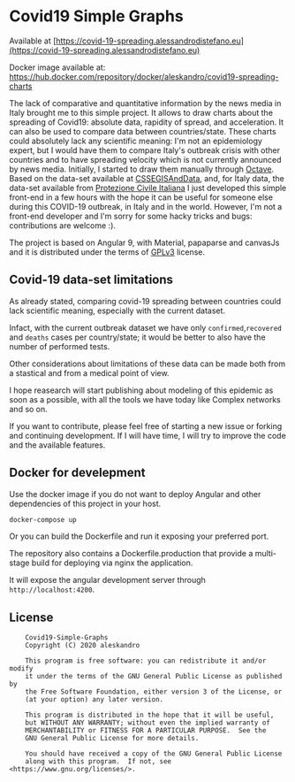 # Covid19 Simple Graphs

Available at [https://covid-19-spreading.alessandrodistefano.eu](https://covid-19-spreading.alessandrodistefano.eu)

Docker image available at: https://hub.docker.com/repository/docker/aleskandro/covid19-spreading-charts

The lack of comparative and quantitative information by the news media in Italy brought 
me to this simple project.
It allows to draw charts about the spreading of Covid19: 
absolute data, rapidity of spread, and acceleration.
It can also be used to compare data between countries/state.
These charts could absolutely lack any scientific meaning: 
I'm not an epidemiology expert, but I would have them to compare Italy's outbreak crisis
with other countries 
and to have spreading velocity which is not currently announced by news media.
Initially, I started to draw them manually through 
[Octave](https://www.gnu.org/software/octave/).
Based on the data-set available at
[CSSEGISAndData](https://github.com/CSSEGISandData/COVID-19), and, for Italy data, the data-set available from 
                    [Protezione Civile Italiana](https://github.com/pcm-dpc/COVID-19)
I just developed this simple front-end in a few hours with the hope it 
can be useful for someone else during this COVID-19 outbreak, in Italy and in the world.
However, I'm not a front-end developer and I'm sorry for some hacky 
tricks and bugs: contributions are welcome :).


The project is based on Angular 9, with Material, papaparse and canvasJs 
and it is distributed under the terms of 
[GPLv3](https://github.com/aleskandro/covid19-charts-spreading-rapidity/blob/master/LICENSE) license.

## Covid-19 data-set limitations

As already stated, comparing covid-19 spreading between countries could lack
scientific meaning, especially with the current dataset.

Infact, with the current outbreak dataset we have only `confirmed`,`recovered` and `deaths` cases per country/state;
it would be better to also have the number of performed tests. 

Other considerations about limitations of these data can be made both from a stastical 
and from a medical point of view.

I hope reasearch will start publishing about modeling of this epidemic as soon as a possible,
with all the tools we have today like Complex networks and so on.

If you want to contribute, please feel free of starting a new issue or forking and continuing development. 
If I will have time, I will try to improve the code and the available features.

## Docker for develepment

Use the docker image if you do not want to deploy Angular and other dependencies of this project in your host.

```bash
docker-compose up
```

Or you can build the Dockerfile and run it exposing your preferred port.

The repository also contains a Dockerfile.production that provide a multi-stage build for deploying via nginx the application.

It will expose the angular development server through `http://localhost:4200`.

## License
```
    Covid19-Simple-Graphs
    Copyright (C) 2020 aleskandro

    This program is free software: you can redistribute it and/or modify
    it under the terms of the GNU General Public License as published by
    the Free Software Foundation, either version 3 of the License, or
    (at your option) any later version.

    This program is distributed in the hope that it will be useful,
    but WITHOUT ANY WARRANTY; without even the implied warranty of
    MERCHANTABILITY or FITNESS FOR A PARTICULAR PURPOSE.  See the
    GNU General Public License for more details.

    You should have received a copy of the GNU General Public License
    along with this program.  If not, see <https://www.gnu.org/licenses/>.
```
